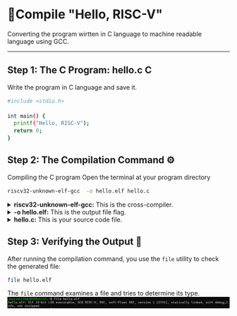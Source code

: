# 📂Compile "Hello, RISC-V"
Converting the program wirtten in C language to machine readable language using GCC.

---

## Step 1: The C Program: hello.c C
Write the program in C language and save it.
```bash
#include <stdio.h>

int main() {
  printf("Hello, RISC-V");
  return 0;
}
```
## Step 2: The Compilation Command ⚙️
Compiling the C program
Open the terminal at your program directory 
```bash
riscv32-unknown-elf-gcc  -o hello.elf hello.c
```
<details>
<summary><strong>riscv32-unknown-elf-gcc:</strong> This is the cross-compiler.</summary>
  
- **`riscv32`**: Specifies the target architecture – RISC-V 32-bit.
- **`unknown`**: Indicates that the vendor of the target system is unknown or not specified.
- **`elf`**: Specifies the output file format – Executable and Linkable Format (ELF), a common standard for executables and object code.
- **`gcc`**: Stands for GNU Compiler Collection, the actual compiler.
</details>
 

 
 <details>
<summary><strong>-o hello.elf:</strong> This is the output file flag.</summary>

- **`-o`**: Tells the compiler to place the output in the file that follows.  
- **`hello.elf`**: This will be the name of your compiled executable program.

</details>

<details>
<summary><strong>hello.c:</strong> This is your source code file.</summary>

- The C program you wrote in step 1.  
- It serves as the input for the compiler.

</details>

## Step 3: Verifying the Output 🧐

After running the compilation command, you use the `file` utility to check the generated file:
```bash
file hello.elf
```
The `file` command examines a file and tries to determine its type. 
![Output](./assets/p1.png)
